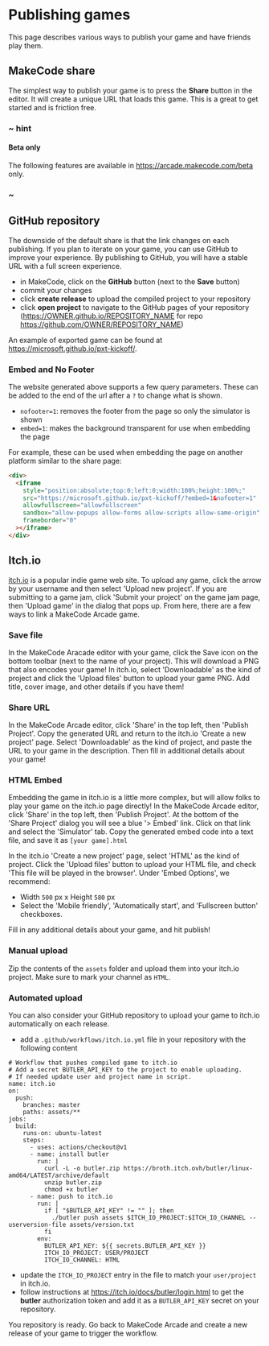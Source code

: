 # Publishing games

This page describes various ways to publish your game and have friends play them.

## MakeCode share

The simplest way to publish your game is to press the **Share** button in the editor. It will create a unique URL that loads this game. This is a great to get started and is friction free.

### ~ hint

#### Beta only

The following features are available in https://arcade.makecode.com/beta only.

### ~

## GitHub repository

The downside of the default share is that the link changes on each publishing. If you plan to iterate on your game, you can use GitHub to improve your experience. By publishing to GitHub, you will have a stable URL with a full screen experience.

* in MakeCode, click on the **GitHub** button (next to the **Save** button)
* commit your changes
* click **create release** to upload the compiled project to your repository
* click **open project** to navigate to the GitHub pages of your repository (https://OWNER.github.io/REPOSITORY_NAME for repo https://github.com/OWNER/REPOSITORY_NAME)

An example of exported game can be found at https://microsoft.github.io/pxt-kickoff/.

### Embed and No Footer

The website generated above supports a few query parameters.
These can be added to the end of the url after a `?` to change what is shown.

* `nofooter=1`: removes the footer from the page so only the simulator is shown
* `embed=1`: makes the background transparent for use when embedding the page

For example, these can be used when embedding the page on another platform similar to the share page:

```html
<div>
  <iframe
    style="position:absolute;top:0;left:0;width:100%;height:100%;"
    src="https://microsoft.github.io/pxt-kickoff/?embed=1&nofooter=1"
    allowfullscreen="allowfullscreen"
    sandbox="allow-popups allow-forms allow-scripts allow-same-origin"
    frameborder="0"
  ></iframe>
</div>
```

## Itch.io

[itch.io](https://itch.io) is a popular indie game web site. To upload any game, click the arrow by your username and then select 'Upload new project'. If you are submitting to a game jam, click 'Submit your project' on the game jam page, then 'Upload game' in the dialog that pops up. From here, there are a few ways to link a MakeCode Arcade game.

### Save file

In the MakeCode Aracade editor with your game, click the Save icon on the bottom toolbar (next to the name of your project). This will download a PNG that also encodes your game! In itch.io, select 'Downloadable' as the kind of project and click the 'Upload files' button to upload your game PNG. Add title, cover image, and other details if you have them!

### Share URL

In the MakeCode Arcade editor, click 'Share' in the top left, then 'Publish Project'. Copy the generated URL and return to the itch.io 'Create a new project' page. Select 'Downloadable' as the kind of project, and paste the URL to your game in the description. Then fill in additional details about your game!

### HTML Embed

Embedding the game in itch.io is a little more complex, but will allow folks to play your game on the itch.io page directly! In the MakeCode Arcade editor, click 'Share' in the top left, then 'Publish Project'. At the bottom of the 'Share Project' dialog you will see a blue '> Embed' link. Click on that link and select the 'Simulator' tab. Copy the generated embed code into a text file, and save it as `[your game].html`

In the itch.io 'Create a new project' page, select 'HTML' as the kind of project. Click the 'Upload files' button to upload your HTML file, and check 'This file will be played in the browser'. Under 'Embed Options', we recommend:
* Width `500` px x Height `580` px
* Select the 'Mobile friendly', 'Automatically start', and 'Fullscreen button' checkboxes.

Fill in any additional details about your game, and hit publish!

### Manual upload

Zip the contents of the ``assets`` folder and upload them into your itch.io project. Make sure to mark your channel as ``HTML``.

### Automated upload

You can also consider your GitHub repository to upload your game to itch.io automatically on each release.

* add a ``.github/workflows/itch.io.yml`` file in your repository
with the following content

```
# Workflow that pushes compiled game to itch.io
# Add a secret BUTLER_API_KEY to the project to enable uploading.
# If needed update user and project name in script.
name: itch.io
on:
  push:
    branches: master
    paths: assets/**
jobs:
  build:
    runs-on: ubuntu-latest
    steps:
      - uses: actions/checkout@v1
      - name: install butler
        run: |
          curl -L -o butler.zip https://broth.itch.ovh/butler/linux-amd64/LATEST/archive/default
          unzip butler.zip
          chmod +x butler
      - name: push to itch.io
        run: |
          if [ "$BUTLER_API_KEY" != "" ]; then
            ./butler push assets $ITCH_IO_PROJECT:$ITCH_IO_CHANNEL --userversion-file assets/version.txt
          fi
        env:
          BUTLER_API_KEY: ${{ secrets.BUTLER_API_KEY }}
          ITCH_IO_PROJECT: USER/PROJECT
          ITCH_IO_CHANNEL: HTML
```

* update the ``ITCH_IO_PROJECT`` entry in the file to match your ``user/project`` in itch.io.
* follow instructions at https://itch.io/docs/butler/login.html to get the **butler** authorization token and add it as a ``BUTLER_API_KEY`` secret on your repository.

You repository is ready. Go back to MakeCode Arcade and create a new release of your game to trigger the workflow.
